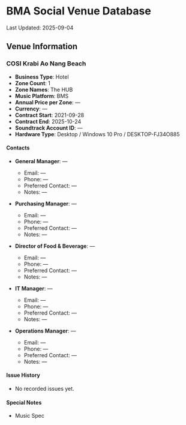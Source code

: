 # BMA Social Venue Database

Last Updated: 2025-09-04

## Venue Information

### COSI Krabi Ao Nang Beach
- **Business Type**: Hotel
- **Zone Count**: 1
- **Zone Names**: The HUB
- **Music Platform**: BMS
- **Annual Price per Zone**: —
- **Currency**: —
- **Contract Start**: 2021-09-28
- **Contract End**: 2025-10-24
- **Soundtrack Account ID**: —
- **Hardware Type**: Desktop / Windows 10 Pro / DESKTOP-FJ34O885

#### Contacts
- **General Manager**: —
  - Email: —
  - Phone: —
  - Preferred Contact: —
  - Notes: —

- **Purchasing Manager**: —
  - Email: —
  - Phone: —
  - Preferred Contact: —
  - Notes: —

- **Director of Food & Beverage**: —
  - Email: —
  - Phone: —
  - Preferred Contact: —
  - Notes: —

- **IT Manager**: —
  - Email: —
  - Phone: —
  - Preferred Contact: —
  - Notes: —

- **Operations Manager**: —
  - Email: —
  - Phone: —
  - Preferred Contact: —
  - Notes: —

#### Issue History
- No recorded issues yet.

#### Special Notes
- Music Spec
